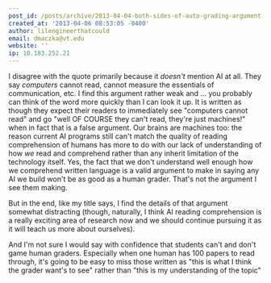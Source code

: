 ```yaml
---
post_id: /posts/archive/2013-04-04-both-sides-of-auto-grading-argument-miss-the-point/
created_at: '2013-04-06 08:53:05 -0400'
author: lilengineerthatcould
email: dmaczka@vt.edu
website: ''
ip: 10.183.252.21
---
```


I disagree with the quote primarily because it *doesn't* mention AI at all.  They say *computers* cannot read, cannot measure the essentials of communication, etc.  I find this argument rather weak and ... you probably can think of the word more quickly than I can look it up.  It is written as though they expect their readers to immediately see "computers cannot read" and go "well OF COURSE they can't read, they're just machines!" when in fact that is a false argument.  Our brains are machines too: the reason current AI programs still can't match the quality of reading comprehension of humans has more to do with our lack of understanding of how *we* read and comprehend rather than any inherit limitation of the technology itself.  Yes, the fact that we don't understand well enough how we comprehend written language is a valid argument to make  in saying any AI we build won't be as good as a human grader. That's not the argument I see them making.

But in the end, like my title says, I find the details of that argument somewhat distracting (though, naturally, I think AI reading comprehension is a really exciting area of research now and we should continue pursuing it as it will teach us more about ourselves).  

And I'm not sure I would say with confidence that students can't and don't game human graders.  Especially when one human has 100 papers to read through, it's going to be easy to miss those written as "this is what I think the grader want's to see" rather than "this is my understanding of the topic"
